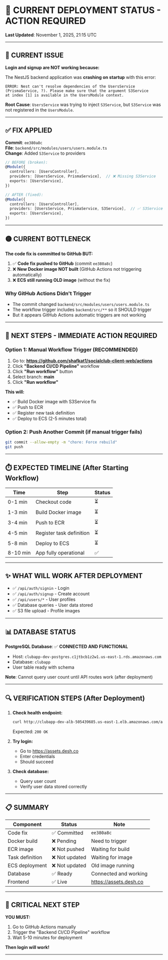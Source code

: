 # 🚀 CURRENT DEPLOYMENT STATUS - ACTION REQUIRED

**Last Updated**: November 1, 2025, 21:15 UTC

---

## 🔴 CURRENT ISSUE

**Login and signup are NOT working because:**

The NestJS backend application was **crashing on startup** with this error:

```
ERROR: Nest can't resolve dependencies of the UsersService 
(PrismaService, ?). Please make sure that the argument S3Service 
at index [1] is available in the UsersModule context.
```

**Root Cause**: `UsersService` was trying to inject `S3Service`, but `S3Service` was not registered in the `UsersModule`.

---

## ✅ FIX APPLIED

**Commit**: `ee380a8c`  
**File**: `backend/src/modules/users/users.module.ts`  
**Change**: Added `S3Service` to providers

```typescript
// BEFORE (broken):
@Module({
  controllers: [UsersController],
  providers: [UsersService, PrismaService],  // ❌ Missing S3Service
  exports: [UsersService],
})

// AFTER (fixed):
@Module({
  controllers: [UsersController],
  providers: [UsersService, PrismaService, S3Service],  // ✅ S3Service added
  exports: [UsersService],
})
```

---

## 🟡 CURRENT BOTTLENECK

**The code fix is committed to GitHub BUT:**

1. ✅ **Code fix pushed to GitHub** (commit `ee380a8c`)
2. ❌ **New Docker image NOT built** (GitHub Actions not triggering automatically)
3. ❌ **ECS still running OLD image** (without the fix)

### Why GitHub Actions Didn't Trigger

- The commit changed `backend/src/modules/users/users.module.ts`
- The workflow trigger includes `backend/src/**` so it SHOULD trigger
- But it appears GitHub Actions automatic triggers are not working

---

## 🎯 NEXT STEPS - IMMEDIATE ACTION REQUIRED

### Option 1: Manual Workflow Trigger (RECOMMENDED)

1. Go to: **https://github.com/shafkat1/socialclub-client-web/actions**
2. Click **"Backend CI/CD Pipeline"** workflow
3. Click **"Run workflow"** button
4. Select branch: **main**
5. Click **"Run workflow"**

**This will:**
- ✅ Build Docker image with S3Service fix
- ✅ Push to ECR
- ✅ Register new task definition
- ✅ Deploy to ECS (2-5 minutes total)

### Option 2: Push Another Commit (if manual trigger fails)

```bash
git commit --allow-empty -m "chore: Force rebuild"
git push
```

---

## ⏱️ EXPECTED TIMELINE (After Starting Workflow)

| Time | Step | Status |
|------|------|--------|
| 0-1 min | Checkout code | ⏳ |
| 1-3 min | Build Docker image | ⏳ |
| 3-4 min | Push to ECR | ⏳ |
| 4-5 min | Register task definition | ⏳ |
| 5-8 min | Deploy to ECS | ⏳ |
| 8-10 min | App fully operational | ✅ |

---

## ✨ WHAT WILL WORK AFTER DEPLOYMENT

- ✅ `/api/auth/signin` - Login
- ✅ `/api/auth/signup` - Create account
- ✅ `/api/users/*` - User profiles
- ✅ Database queries - User data stored
- ✅ S3 file upload - Profile images

---

## 📊 DATABASE STATUS

**PostgreSQL Database**: ✅ **CONNECTED AND FUNCTIONAL**

- Host: `clubapp-dev-postgres.c1jtbcb1z2w1.us-east-1.rds.amazonaws.com`
- Database: `clubapp`
- User table ready with schema

**Note**: Cannot query user count until API routes work (after deployment)

---

## 🔍 VERIFICATION STEPS (After Deployment)

1. **Check health endpoint:**
   ```bash
   curl http://clubapp-dev-alb-505439685.us-east-1.elb.amazonaws.com/api/health
   ```
   Expected: `200 OK`

2. **Try login:**
   - Go to https://assets.desh.co
   - Enter credentials
   - Should succeed

3. **Check database:**
   - Query user count
   - Verify user data stored correctly

---

## 📋 SUMMARY

| Component | Status | Note |
|-----------|--------|------|
| Code fix | ✅ Committed | `ee380a8c` |
| Docker build | ❌ Pending | Need to trigger |
| ECR image | ❌ Not pushed | Waiting for build |
| Task definition | ❌ Not updated | Waiting for image |
| ECS deployment | ❌ Not updated | Old image running |
| Database | ✅ Ready | Connected and working |
| Frontend | ✅ Live | https://assets.desh.co |

---

## 🚨 CRITICAL NEXT STEP

**YOU MUST:**

1. Go to GitHub Actions manually
2. Trigger the "Backend CI/CD Pipeline" workflow
3. Wait 5-10 minutes for deployment

**Then login will work!**

---
